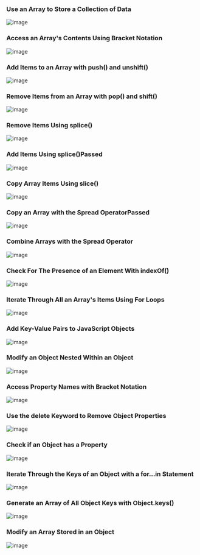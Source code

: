 ### Use an Array to Store a Collection of Data
 ![image](images/Use-an-Array-to-Store-a-Collection-of-Data.png)
### Access an Array's Contents Using Bracket Notation
 ![image](images/Access-an-Array_s-Contents-Using-Bracket-Notation.png)
### Add Items to an Array with push() and unshift()
 ![image](images/Add-Items-to-an-Array-with-push()-and-unshift().png)
### Remove Items from an Array with pop() and shift()
 ![image](images/Remove-Items-from-an-Array-with-pop()andshift().png)
### Remove Items Using splice()
 ![image](images/Remove-Items-Using-splice().png)
### Add Items Using splice()Passed
 ![image](images/Add-Items-Using-splice().png)
### Copy Array Items Using slice()
 ![image](images/Copy-Array-Items-Using-slice().png)
### Copy an Array with the Spread OperatorPassed
 ![image](images/Copy-an-Array-with-the-Spread-Operator.png)
### Combine Arrays with the Spread Operator
 ![image](images/Combine-Arrays-with-the-Spread-Operator.png)
### Check For The Presence of an Element With indexOf()
 ![image](images/Check-For-The-Presence-of-an-Element-With-indexOf().png)
### Iterate Through All an Array's Items Using For Loops
 ![image](images/Iterate-Through-All-an-Array_s-Items-Using-For-Loops.png)
### Add Key-Value Pairs to JavaScript Objects
 ![image](images/Add-Key-Value-Pairs-to-JavaScript-Objects.png)
### Modify an Object Nested Within an Object
 ![image](images/Modify-an-Object-Nested-Within-an-Object.png)
### Access Property Names with Bracket Notation
 ![image](images/Access-Property-Names-with-Bracket-Notation.png)
### Use the delete Keyword to Remove Object Properties
 ![image](images/Use-the-delete-Keyword-to-Remove-Object-Properties.png)
### Check if an Object has a Property
 ![image](images/Check-if-an-Object-has-a-Property.png)
### Iterate Through the Keys of an Object with a for...in Statement
 ![image](images/Iterate-Through-the-Keys-of-an-Object-with-a-for...in-Statement.png)
### Generate an Array of All Object Keys with Object.keys()
 ![image](images/Generate-an-Array-of-All-Object-Keys-with-Object.keys().png)
### Modify an Array Stored in an Object
 ![image](images/Modify-an-Array-Stored-in-an-Object.png)
